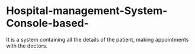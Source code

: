 # Hospital-management-System-Console-based-
It is a system containing all the details of the patient, making appointments with the doctors.
